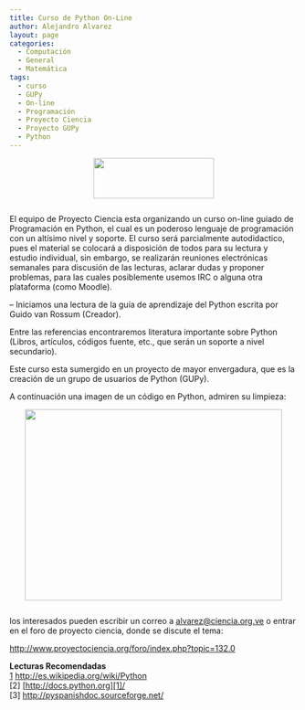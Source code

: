 ```yaml
---
title: Curso de Python On-Line
author: Alejandro Alvarez
layout: page
categories:
  - Computación
  - General
  - Matemática
tags:
  - curso
  - GUPy
  - On-line
  - Programación
  - Proyecto Ciencia
  - Proyecto GUPy
  - Python
---
```

<a href="http://python.org/images/python-logo.gif" onblur="try {parent.deselectBloggerImageGracefully();} catch(e) {}"><img style="margin: 0px auto 10px; display: block; text-align: center; cursor: pointer; width: 211px; height: 71px;" src="http://python.org/images/python-logo.gif" border="0" alt="" /></a>  
El equipo de Proyecto Ciencia esta organizando un curso on-line guiado de Programación en Python, el cual es un poderoso lenguaje de programación con un altísimo nivel y soporte. El curso será parcialmente autodidactico, pues el material se colocará a disposición de todos para su lectura y estudio individual, sin embargo, se realizarán reuniones electrónicas semanales para discusión de las lecturas, aclarar dudas y proponer problemas, para las cuales posiblemente usemos IRC o alguna otra plataforma (como Moodle).

&#8211; Iniciamos una lectura de la guía de aprendizaje del Python escrita por Guido van Rossum (Creador).

Entre las referencias encontraremos literatura importante sobre Python (Libros, artículos, códigos fuente, etc., que serán un soporte a nivel secundario).

Este curso esta sumergido en un proyecto de mayor envergadura, que es la creación de un grupo de usuarios de Python (GUPy).

A continuación una imagen de un código en Python, admiren su limpieza:

<a href="http://upload.wikimedia.org/wikipedia/commons/thumb/e/e1/Python_add5_syntax.svg/602px-Python_add5_syntax.svg.png" onblur="try {parent.deselectBloggerImageGracefully();} catch(e) {}"><img style="margin: 0px auto 10px; display: block; text-align: center; cursor: pointer; width: 450px; height: 335px;" src="http://upload.wikimedia.org/wikipedia/commons/thumb/e/e1/Python_add5_syntax.svg/602px-Python_add5_syntax.svg.png" border="0" alt="" /></a>  
los interesados pueden escribir un correo a <alvarez@ciencia.org.ve> o entrar en el foro de proyecto ciencia, donde se discute el tema:

<a href="http://www.proyectociencia.org/foro/index.php?topic=132.0" target="_blank">http://www.proyectociencia.org/foro/index.php?topic=132.0</a>

<span style="font-weight: bold;">Lecturas Recomendadas</span>  
[1] <http://es.wikipedia.org/wiki/Python>  
[2] [http://docs.python.org][1]/  
[3] <http://pyspanishdoc.sourceforge.net/>

 [1]: http://docs.python.org/
